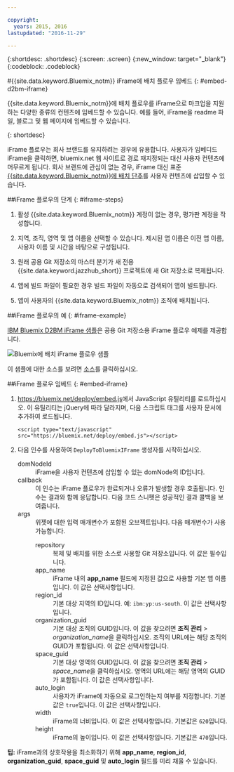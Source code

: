 ```yaml
---

copyright:
  years: 2015, 2016
lastupdated: "2016-11-29"

---
```


{:shortdesc: .shortdesc}
{:screen: .screen}
{:new_window: target="_blank"}
{:codeblock: .codeblock}

#{{site.data.keyword.Bluemix_notm}} iFrame에 배치 플로우 임베드 
{: #embed-d2bm-iframe}


{{site.data.keyword.Bluemix_notm}}에 배치 플로우를 iFrame으로 마크업을 지원하는 다양한 종류의 컨텐츠에 임베드할 수 있습니다. 예를 들어, iFrame을 readme 파일, 블로그 및 웹 페이지에 임베드할 수 있습니다.

{: shortdesc}

iFrame 플로우는 회사 브랜드를 유지하려는 경우에 유용합니다. 사용자가 임베디드 iFrame을 클릭하면, bluemix.net 웹 사이트로 경로 재지정되는 대신 사용자 컨텐츠에 머무르게 됩니다. 회사 브랜드에 관심이 없는 경우, iFrame 대신 표준 [{{site.data.keyword.Bluemix_notm}}에 배치 단추](/docs/develop/deploy_button.html)를 사용자 컨텐츠에 삽입할 수 있습니다.

##iFrame 플로우의 단계 {: #iframe-steps}

1. 활성 {{site.data.keyword.Bluemix_notm}} 계정이 없는 경우, 평가판 계정을 작성합니다. 

2. 지역, 조직, 영역 및 앱 이름을 선택할 수 있습니다. 제시된 앱 이름은 이전 앱 이름, 사용자 이름 및 시간을 바탕으로 구성됩니다.

3. 원래 공용 Git 저장소의 마스터 분기가 새 전용 {{site.data.keyword.jazzhub_short}} 프로젝트에 새 Git 저장소로 복제됩니다.

4. 앱에 빌드 파일이 필요한 경우 빌드 파일이 자동으로 검색되어 앱이 빌드됩니다.

5. 앱이 사용자의 {{site.data.keyword.Bluemix_notm}} 조직에 배치됩니다.

##iFrame 플로우의 예 {: #iframe-example}

<p>
<a class="xref" href="http://d2bm-iframe-sample.ng.bluemix.net/" target="_blank" title="(새 탭 또는 창에서 열림)">IBM
Bluemix D2BM iFrame 샘플</a>은 공용 Git 저장소용 iFrame 플로우 예제를
제공합니다.<div class="image"><img class="image" src="images/d2bm_iframe_sample2.png" alt="Bluemix에 배치 iFrame 플로우 샘플" /></div>
</p>

<p>
이 샘플에 대한 소스를 보려면 <a class="xref" href="https://hub.jazz.net/project/idsorg/d2bm-iframe-sample/overview" target="_blank" title="(새 탭 또는 창에서 열림)">소스</a>를 클릭하십시오.
</p>

##iFrame 플로우 임베드  {: #embed-iframe}  

<ol>
<li><a href="https://bluemix.net/deploy/embed.js" target="_blank">https://bluemix.net/deploy/embed.js</a>에서 JavaScript 유틸리티를 로드하십시오. 이 유틸리티는 jQuery에 따라 달라지며, 다음 스크립트 태그를 사용자 문서에 추가하여 로드됩니다.
<pre class="pre">
<code>&lt;script type="text/javascript" src="https://bluemix.net/deploy/embed.js"&gt;&lt;/script&gt;</code>
</pre>
</li>
<li> 다음 인수를 사용하여 <code>DeployToBluemixIFrame</code> 생성자를 시작하십시오.

<dl class="parml">
<dt class="pt dlterm">domNodeId</dt>
<dd class="pd">iFrame을 사용자 컨텐츠에 삽입할 수 있는 domNode의 ID입니다.</dd>

<dt class="pt dlterm">callback</dt>
<dd class="pd">이 인수는 iFrame 플로우가 완료되거나 오류가 발생할 경우 호출됩니다. 인수는 결과와 함께 응답합니다. 다음 코드 스니펫은 성공적인 결과 콜백을 보여줍니다.</dd>

<dt class="pt dlterm">args</dt>
<dd class="pd">위젯에 대한 입력 매개변수가 포함된 오브젝트입니다. 다음 매개변수가 사용 가능합니다.

<dl class="parml">

<dt class="pt dlterm">repository</dt>
<dd class="pd">복제 및 배치를 위한 소스로 사용할 Git 저장소입니다. 이 값은 필수입니다. </dd>

<dt class="pt dlterm">app_name</dt>
<dd class="pd">iFrame 내의 <strong>app_name</strong> 필드에 지정된 값으로 사용할 기본 앱 이름입니다. 이 값은 선택사항입니다.</dd>


<dt class="pt dlterm">region_id</dt>
<dd class="pd">기본 대상 지역의 ID입니다. 예: <code>ibm:yp:us-south</code>. 이 값은 선택사항입니다.</dd>

<dt class="pt dlterm">organization_guid</dt>
<dd class="pd">기본 대상 조직의 GUID입니다. 이 값을 찾으려면 <strong>조직 관리</strong> > <i>organization_name</i>을 클릭하십시오. 조직의 URL에는 해당 조직의 GUID가 포함됩니다. 이 값은 선택사항입니다.</dd>

<dt class="pt dlterm">space_guid</dt>
<dd class="pd">기본 대상 영역의 GUID입니다. 이 값을 찾으려면 <strong>조직 관리</strong> > <i>space_name</i>을 클릭하십시오. 영역의 URL에는 해당 영역의 GUID가 포함됩니다. 이 값은 선택사항입니다.</dd>

<dt class="pt dlterm">auto_login</dt>
<dd class="pd">사용자가 iFrame에 자동으로 로그인하는지 여부를 지정합니다. 기본값은 <code>true</code>입니다. 이 값은 선택사항입니다.</dd>

<dt class="pt dlterm">width</dt>
<dd class="pd">iFrame의 너비입니다. 이 값은 선택사항입니다. 기본값은 <code>620</code>입니다.</dd>

<dt class="pt dlterm">height</dt>
<dd class="pd">iFrame의 높이입니다. 이 값은 선택사항입니다. 기본값은 <code>470</code>입니다.</dd>
</dl>

</dd>
</dl>
</li>
</ol>  

**팁:** iFrame과의 상호작용을 최소화하기 위해 **app_name**, **region_id**, **organization_guid**, **space_guid** 및 **auto_login** 필드를 미리 채울 수 있습니다.
